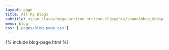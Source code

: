 ```yaml
---
layout: page
title: All My Blogs
subtitle: <span class="mega-octicon octicon-clippy"></span>&nbsp;&nbsp; Take notes about everything new
menu: blog
css: ['pages/blog-page.css']
---
```

{% include blog-page.html %}
